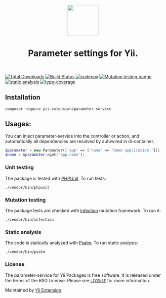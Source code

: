 <p align="center">
    <a href="https://github.com/yii-extension" target="_blank">
        <img src="https://lh3.googleusercontent.com/ehSTPnXqrkk0M3U-UPCjC0fty9K6lgykK2WOUA2nUHp8gIkRjeTN8z8SABlkvcvR-9PIrboxIvPGujPgWebLQeHHgX7yLUoxFSduiZrTog6WoZLiAvqcTR1QTPVRmns2tYjACpp7EQ=w2400" height="100px">
    </a>
    <h1 align="center">Parameter settings for Yii.</h1>
    <br>
</p>

[![Total Downloads](https://poser.pugx.org/yii-extension/parameter-service/downloads.png)](https://packagist.org/packages/yii-extension/parameter-service)
[![Build Status](https://github.com/yii-extension/parameter-service/workflows/build/badge.svg)](https://github.com/yii-extension/parameter-service/actions?query=workflow%3Abuild)
[![codecov](https://codecov.io/gh/yii-extension/parameter-service/branch/master/graph/badge.svg?token=B9AUC48V2M)](https://codecov.io/gh/yii-extension/parameter-service)
[![Mutation testing badge](https://img.shields.io/endpoint?style=flat&url=https://badge-api.stryker-mutator.io/github.com/yii-extension/parameter-service/master)](https://dashboard.stryker-mutator.io/reports/github.com/yii-extension/parameter-service/master)
[![static analysis](https://github.com/yii-extension/parameter-service/workflows/static%20analysis/badge.svg)](https://github.com/yii-extension/parameter-service/actions?query=workflow%3A%22static+analysis%22)
[![type-coverage](https://shepherd.dev/github/yii-extension/parameter-service/coverage.svg)](https://shepherd.dev/github/yii-extension/parameter-service)

## Installation

```shell
composer require yii-extension/parameter-service
```

## Usages:
You can inject parameter-service into the controller or action, and automatically all dependencies are resolved by autowired in di-container.

```php
$parameter = new Parameter(['app' => ['name' => 'Demo application.']]);
$name = $parameter->get('app.name');
```

### Unit testing

The package is tested with [PHPUnit](https://phpunit.de/). To run tests:

```shell
./vendor/bin/phpunit
```

### Mutation testing

The package tests are checked with [Infection](https://infection.github.io/) mutation framework. To run it:

```shell
./vendor/bin/infection
```

### Static analysis

The code is statically analyzed with [Psalm](https://psalm.dev/). To run static analysis:

```shell
./vendor/bin/psalm
```

### License

The parameter-service for Yii Packages is free software. It is released under the terms of the BSD License.
Please see [`LICENSE`](./LICENSE.md) for more information.

Maintained by [Yii Extension](https://github.com/yii-extension).
